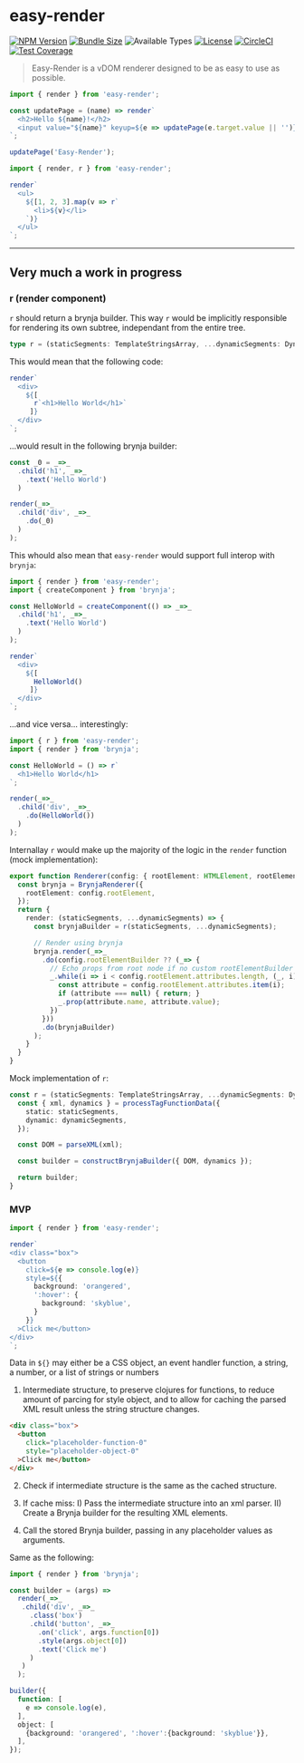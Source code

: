 # easy-render

[![NPM Version](https://img.shields.io/npm/v/easy-render)](https://www.npmjs.com/package/easy-render)
[![Bundle Size](https://img.shields.io/bundlephobia/minzip/easy-render)](https://bundlephobia.com/package/easy-render)
![Available Types](https://img.shields.io/npm/types/easy-render)
[![License](https://img.shields.io/github/license/olian04/easy-render)](LICENSE)
[![CircleCI](https://img.shields.io/circleci/build/github/Olian04/easy-render?label=tests&logo=circleci)](https://app.circleci.com/pipelines/github/Olian04/easy-render)
[![Test Coverage](https://img.shields.io/codecov/c/gh/olian04/easy-render?logo=codecov)](https://app.codecov.io/gh/Olian04/easy-render)

> Easy-Render is a vDOM renderer designed to be as easy to use as possible.

```ts
import { render } from 'easy-render';

const updatePage = (name) => render`
  <h2>Hello ${name}!</h2>
  <input value="${name}" keyup=${e => updatePage(e.target.value || '')} />
`;

updatePage('Easy-Render');
```

```ts
import { render, r } from 'easy-render';

render`
  <ul>
    ${[1, 2, 3].map(v => r`
      <li>${v}</li>
    `)}
  </ul>
`;
```

---

## Very much a work in progress

### r (render component)

`r` should return a brynja builder. This way `r` would be implicitly responsible for rendering its own subtree, independant from the entire tree.

```ts
type r = (staticSegments: TemplateStringsArray, ...dynamicSegments: DynamicSegments[]) => BrynjaBuilder
```

This would mean that the following code:

```ts
render`
  <div>
    ${[
      r`<h1>Hello World</h1>`
     ]}
  </div>
`;
```

...would result in the following brynja builder:

```ts
const _0 = _=>_
  .child('h1', _=>_
    .text('Hello World')
  )

render(_=>_
  .child('div', _=>_
    .do(_0)
  )
);
```

This whould also mean that `easy-render` would support full interop with `brynja`:

```ts
import { render } from 'easy-render';
import { createComponent } from 'brynja';

const HelloWorld = createComponent(() => _=>_
  .child('h1', _=>_
    .text('Hello World')
  )
);

render`
  <div>
    ${[
      HelloWorld()
     ]}
  </div>
`;
```

...and vice versa... interestingly:

```ts
import { r } from 'easy-render';
import { render } from 'brynja';

const HelloWorld = () => r`
  <h1>Hello World</h1>
`;

render(_=>_
  .child('div', _=>_
    .do(HelloWorld())
  )
);
```

Internallay `r` would make up the majority of the logic in the `render` function (mock implementation):

```ts
export function Renderer(config: { rootElement: HTMLElement, rootElementBuilder?: BuilderCB }): IRenderer {
  const brynja = BrynjaRenderer({
    rootElement: config.rootElement,
  });
  return {
    render: (staticSegments, ...dynamicSegments) => {
      const brynjaBuilder = r(staticSegments, ...dynamicSegments);

      // Render using brynja
      brynja.render(_=>_
        .do(config.rootElementBuilder ?? (_=> {
          // Echo props from root node if no custom rootElementBuilder was provided
          _.while(i => i < config.rootElement.attributes.length, (_, i)=> {
            const attribute = config.rootElement.attributes.item(i);
            if (attribute === null) { return; }
            _.prop(attribute.name, attribute.value);
          })
        }))
        .do(brynjaBuilder)
      );
    }
  }
}
```

Mock implementation of `r`:

```ts
const r = (staticSegments: TemplateStringsArray, ...dynamicSegments: DynamicSegments[]): BrynjaBuilder => {
  const { xml, dynamics } = processTagFunctionData({
    static: staticSegments,
    dynamic: dynamicSegments,
  });

  const DOM = parseXML(xml);

  const builder = constructBrynjaBuilder({ DOM, dynamics });

  return builder;
}
```

### MVP

```ts
import { render } from 'easy-render';

render`
<div class="box">
  <button
    click=${e => console.log(e)}
    style=${{
      background: 'orangered',
      ':hover': {
        background: 'skyblue',
      }
    }}
  >Click me</button>
</div>
`;
```

Data in `${}` may either be a CSS object, an event handler function, a string, a number, or a list of strings or numbers

1) Intermediate structure, to preserve clojures for functions, to reduce amount of parcing for style object, and to allow for caching the parsed XML result unless the string structure changes.

```html
<div class="box">
  <button
    click="placeholder-function-0"
    style="placeholder-object-0"
  >Click me</button>
</div>
```

2) Check if intermediate structure is the same as the cached structure.

3) If cache miss:
  I) Pass the intermediate structure into an xml parser.
  II) Create a Brynja builder for the resulting XML elements.

4) Call the stored Brynja builder, passing in any placeholder values as arguments.

Same as the following:

```ts
import { render } from 'brynja';

const builder = (args) =>
  render(_=>_
   .child('div', _=>_
     .class('box')
     .child('button', _=>_
       .on('click', args.function[0])
       .style(args.object[0])
       .text('Click me')
     )
   )
  );

builder({
  function: [
    e => console.log(e),
  ],
  object: [
    {background: 'orangered', ':hover':{background: 'skyblue'}},
  ],
});
```
